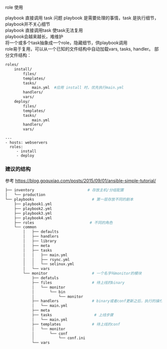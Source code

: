 role 使用

playbook 直接调用 task 问题 
playbook 是需要处理的事情，task 是执行细节，playbook并不关心细节   
playbook 直接调用task 使task无法复用  
playbook会越来越长，难维护  
将一个或多个task抽象成一个role，隐藏细节，供playbook调用   
role易于复用，可以从一个已知的文件结构中自动加载vars, tasks, handler。
部分文件结构：
```sh
roles/
    install/
        files/
        templates/
        tasks/
            main.yml  #应用 install 时，优先执行main.yml
        handlers/
        vars/
    deploy/
        files/
        templates/
        tasks/
            main.yml
        handlers/
        vars/
```
```
---
- hosts: webservers
  roles:
     - install
     - deploy
```

###  建议的结构
参考 https://blog.goquxiao.com/posts/2015/09/01/ansible-simple-tutorial/
```sh
├── inventory                        # 存放主机/分组配置  
│   └── production   
└── playbooks                          # 第一层存放不同的剧本  
    ├── playbook1.yml  
    ├── playbook2.yml   
    ├── playbook3.yml  
    ├── playbook4.yml 
    ├── roles                         # 不同的角色 
    └── common 
        │   ├── defaults 
        │   ├── handlers  
        │   ├── library 
        │   ├── meta 
        │   ├── tasks 
        │   │   ├── main.yml 
        │   │   ├── rsync.yml 
        │   │   └── selinux.yml 
        │   └── vars 
        └── monitor                    # 一个名字叫monitor的模块 
            ├── defatuls 
            ├── files                  # 待上线的binary 
            │   └── monitor 
            │       └── bin 
            │           └── monitor 
            ├── handlers               # binary或者conf更新之后，执行的操作 
            │   └── main.yml 
            ├── meta 
            ├── tasks                   # 上线步骤 
            │   └── main.yml
            ├── templates              # 待上线的conf 
            │   └── monitor 
            │       └── conf 
            │           └── conf.ini 
            └── vars 
```

